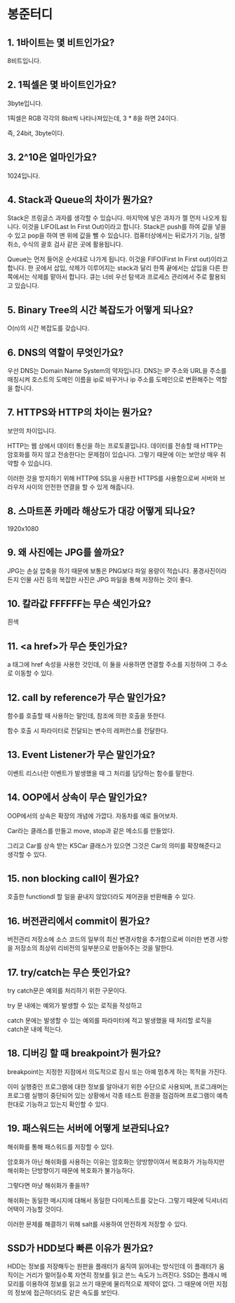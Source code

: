 # 봉준터디

## 1. 1바이트는 몇 비트인가요?

8비트입니다.

## 2. 1픽셀은 몇 바이트인가요?

3byte입니다.

1픽셀은 RGB 각각의 8bit씩 나타나져있는데, 3 * 8을 하면 24이다.

즉, 24bit, 3byte이다.

## 3. 2^10은 얼마인가요?

1024입니다.

## 4. Stack과 Queue의 차이가 뭔가요?

Stack은 프링글스 과자를 생각할 수 있습니다. 마지막에 넣은 과자가 젤 먼저 나오게 됩니다. 이것을 LIFO(Last In First Out)이라고 합니다. Stack은 push를 하여 값을 넣을 수 있고 pop을 하여 맨 위에 값을 뺄 수 있습니다. 컴퓨터상에서는 뒤로가기 기능, 실행 취소, 수식의 괄호 검사 같은 곳에 활용됩니다.

Queue는 먼저 들어온 순서대로 나가게 됩니다. 이것을 FIFO(First In First out)이라고 합니다.
한 곳에서 삽입, 삭제가 이루어지는 stack과 달리 한쪽 끝에서는 삽입을 다른 한쪽에서는 삭제를 맡아서 합니다. 큐는 너비 우선 탐색과 프로세스 관리에서 주로 활용되고 있습니다.

## 5. Binary Tree의 시간 복잡도가 어떻게 되나요?

O(n)의 시간 복잡도를 갖습니다.

## 6. DNS의 역할이 무엇인가요?

우선 DNS는 Domain Name System의 약자입니다. DNS는 IP 주소와 URL을 주소를 매칭시켜 호스트의 도메인 이름을 ip로 바꾸거나 ip 주소를 도메인으로 변환해주는 역할을 합니다.

## 7. HTTPS와 HTTP의 차이는 뭔가요?

보안의 차이입니다.

HTTP는 웹 상에서 데이터 통신을 하는 프로토콜입니다. 데이터를 전송할 때 HTTP는 암호화를 하지 않고 전송한다는 문제점이 있습니다. 그렇기 때문에 이는 보안상 매우 취약할 수 있습니다.

이러한 것을 방지하기 위해 HTTP에 SSL을 사용한 HTTPS를 사용함으로써 서버와 브라우저 사이의 안전한 연결을 할 수 있게 해줍니다.

## 8. 스마트폰 카메라 해상도가 대강 어떻게 되나요?

1920x1080

## 9. 왜 사진에는 JPG를 쓸까요?

JPG는 손실 압축을 하기 때문에 보통은 PNG보다 파일 용량이 적습니다. 풍경사진이라든지 인물 사진 등의 복잡한 사진은 JPG 파일을 통해 저장하는 것이 좋다.

## 10. 칼라값 FFFFFF는 무슨 색인가요?

흰색

## 11. \<a href\>가 무슨 뜻인가요?

a 태그에 href 속성을 사용한 것인데, 이 둘을 사용하면 연결할 주소를 지정하여 그 주소로 이동할 수 있다.

## 12. call by reference가 무슨 말인가요?

함수를 호출할 때 사용하는 말인데, 참조에 의한 호출을 뜻한다.

함수 호출 시 파라미터로 전달되는 변수의 레퍼런스를 전달한다.

## 13. Event Listener가 무슨 말인가요?

이벤트 리스너란 이벤트가 발생했을 때 그 처리를 담당하는 함수를 말한다.

## 14. OOP에서 상속이 무슨 말인가요?

OOP에서의 상속은 확장의 개념에 가깝다. 자동차를 예로 들어보자.

Car라는 클래스를 만들고 move, stop과 같은 메소드를 만들었다.

그리고 Car를 상속 받는 K5Car 클래스가 있으면 그것은 Car의 의미를 확장해준다고 생각할 수 있다.

## 15. non blocking call이 뭔가요?

호출한 functiondl 할 일을 끝내지 않았더라도 제어권을 반환해줄 수 있다.

## 16. 버전관리에서 commit이 뭔가요?

버전관리 저장소에 소스 코드의 일부의 최신 변경사항을 추가함으로써 이러한 변경 사항을 저장소의 최상위 리비전의 일부분으로 만들어주는 것을 말한다.

## 17. try/catch는 무슨 뜻인가요?

try catch문은 예외를 처리하기 위한 구문이다.

try 문 내에는 예외가 발생할 수 있는 로직을 작성하고

catch 문에는 발생할 수 있는 예외를 파라미터에 적고 발생했을 때 처리할 로직을 catch문 내에 적는다.


## 18. 디버깅 할 때 breakpoint가 뭔가요?

breakpoint는 지정한 지점에서 의도적으로 잠시 또는 아예 멈추게 하는 목적을 가진다.

이미 실행중인 프로그램에 대한 정보를 알아내기 위한 수단으로 사용되며, 프로그래머는 프로그램 실행이 중단되어 있는 상황에서 각종 테스트 환경을 점검하며 프로그램이 예측한대로 기능하고 있는지 확인할 수 있다.

## 19. 패스워드는 서버에 어떻게 보관되나요?

해쉬화를 통해 패스워드를 저장할 수 있다.

암호화가 아닌 해쉬화를 사용하는 이유는 암호화는 양방향이여서 복호화가 가능하지만 해쉬화는 단방향이기 때문에 복호화가 불가능하다.

그렇다면 마냥 해쉬화가 좋을까?

해쉬화는 동일한 메시지에 대해서 동일한 다이제스트를 갖는다. 그렇기 때문에 딕셔너리 어택이 가능할 것이다.

이러한 문제를 해결하기 위해 salt를 사용하여 안전하게 저장할 수 있다.

## SSD가 HDD보다 빠른 이유가 뭔가요?

HDD는 정보를 저장해두는 원판을 플래터가 움직여 읽어내는 방식인데 이 플래터가 움직이는 거리가 멀어질수록 자연히 정보를 읽고 쓴느 속도가 느려진다. SSD는 플래시 메모리를 이용하여 정보를 읽고 쓰기 때문에 물리적으로 제약이 없다. 그 때문에 어떤 지점의 정보에 접근하더라도 같은 속도를 보인다.
